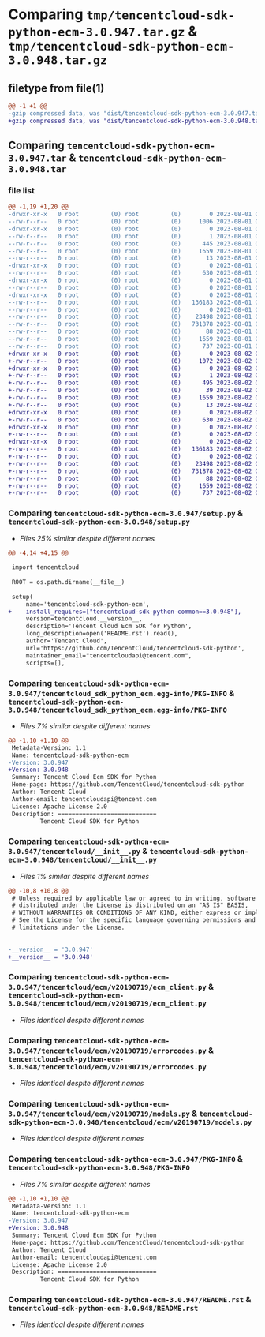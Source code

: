 # Comparing `tmp/tencentcloud-sdk-python-ecm-3.0.947.tar.gz` & `tmp/tencentcloud-sdk-python-ecm-3.0.948.tar.gz`

## filetype from file(1)

```diff
@@ -1 +1 @@
-gzip compressed data, was "dist/tencentcloud-sdk-python-ecm-3.0.947.tar", last modified: Tue Aug  1 00:36:52 2023, max compression
+gzip compressed data, was "dist/tencentcloud-sdk-python-ecm-3.0.948.tar", last modified: Wed Aug  2 00:29:20 2023, max compression
```

## Comparing `tencentcloud-sdk-python-ecm-3.0.947.tar` & `tencentcloud-sdk-python-ecm-3.0.948.tar`

### file list

```diff
@@ -1,19 +1,20 @@
-drwxr-xr-x   0 root         (0) root         (0)        0 2023-08-01 00:36:52.000000 tencentcloud-sdk-python-ecm-3.0.947/
--rw-r--r--   0 root         (0) root         (0)     1006 2023-08-01 00:36:52.000000 tencentcloud-sdk-python-ecm-3.0.947/setup.py
-drwxr-xr-x   0 root         (0) root         (0)        0 2023-08-01 00:36:52.000000 tencentcloud-sdk-python-ecm-3.0.947/tencentcloud_sdk_python_ecm.egg-info/
--rw-r--r--   0 root         (0) root         (0)        1 2023-08-01 00:36:52.000000 tencentcloud-sdk-python-ecm-3.0.947/tencentcloud_sdk_python_ecm.egg-info/dependency_links.txt
--rw-r--r--   0 root         (0) root         (0)      445 2023-08-01 00:36:52.000000 tencentcloud-sdk-python-ecm-3.0.947/tencentcloud_sdk_python_ecm.egg-info/SOURCES.txt
--rw-r--r--   0 root         (0) root         (0)     1659 2023-08-01 00:36:52.000000 tencentcloud-sdk-python-ecm-3.0.947/tencentcloud_sdk_python_ecm.egg-info/PKG-INFO
--rw-r--r--   0 root         (0) root         (0)       13 2023-08-01 00:36:52.000000 tencentcloud-sdk-python-ecm-3.0.947/tencentcloud_sdk_python_ecm.egg-info/top_level.txt
-drwxr-xr-x   0 root         (0) root         (0)        0 2023-08-01 00:36:52.000000 tencentcloud-sdk-python-ecm-3.0.947/tencentcloud/
--rw-r--r--   0 root         (0) root         (0)      630 2023-08-01 00:36:52.000000 tencentcloud-sdk-python-ecm-3.0.947/tencentcloud/__init__.py
-drwxr-xr-x   0 root         (0) root         (0)        0 2023-08-01 00:36:52.000000 tencentcloud-sdk-python-ecm-3.0.947/tencentcloud/ecm/
--rw-r--r--   0 root         (0) root         (0)        0 2023-08-01 00:36:52.000000 tencentcloud-sdk-python-ecm-3.0.947/tencentcloud/ecm/__init__.py
-drwxr-xr-x   0 root         (0) root         (0)        0 2023-08-01 00:36:52.000000 tencentcloud-sdk-python-ecm-3.0.947/tencentcloud/ecm/v20190719/
--rw-r--r--   0 root         (0) root         (0)   136183 2023-08-01 00:36:52.000000 tencentcloud-sdk-python-ecm-3.0.947/tencentcloud/ecm/v20190719/ecm_client.py
--rw-r--r--   0 root         (0) root         (0)        0 2023-08-01 00:36:52.000000 tencentcloud-sdk-python-ecm-3.0.947/tencentcloud/ecm/v20190719/__init__.py
--rw-r--r--   0 root         (0) root         (0)    23498 2023-08-01 00:36:52.000000 tencentcloud-sdk-python-ecm-3.0.947/tencentcloud/ecm/v20190719/errorcodes.py
--rw-r--r--   0 root         (0) root         (0)   731878 2023-08-01 00:36:52.000000 tencentcloud-sdk-python-ecm-3.0.947/tencentcloud/ecm/v20190719/models.py
--rw-r--r--   0 root         (0) root         (0)       88 2023-08-01 00:36:52.000000 tencentcloud-sdk-python-ecm-3.0.947/setup.cfg
--rw-r--r--   0 root         (0) root         (0)     1659 2023-08-01 00:36:52.000000 tencentcloud-sdk-python-ecm-3.0.947/PKG-INFO
--rw-r--r--   0 root         (0) root         (0)      737 2023-08-01 00:36:52.000000 tencentcloud-sdk-python-ecm-3.0.947/README.rst
+drwxr-xr-x   0 root         (0) root         (0)        0 2023-08-02 00:29:20.000000 tencentcloud-sdk-python-ecm-3.0.948/
+-rw-r--r--   0 root         (0) root         (0)     1072 2023-08-02 00:29:20.000000 tencentcloud-sdk-python-ecm-3.0.948/setup.py
+drwxr-xr-x   0 root         (0) root         (0)        0 2023-08-02 00:29:20.000000 tencentcloud-sdk-python-ecm-3.0.948/tencentcloud_sdk_python_ecm.egg-info/
+-rw-r--r--   0 root         (0) root         (0)        1 2023-08-02 00:29:20.000000 tencentcloud-sdk-python-ecm-3.0.948/tencentcloud_sdk_python_ecm.egg-info/dependency_links.txt
+-rw-r--r--   0 root         (0) root         (0)      495 2023-08-02 00:29:20.000000 tencentcloud-sdk-python-ecm-3.0.948/tencentcloud_sdk_python_ecm.egg-info/SOURCES.txt
+-rw-r--r--   0 root         (0) root         (0)       39 2023-08-02 00:29:20.000000 tencentcloud-sdk-python-ecm-3.0.948/tencentcloud_sdk_python_ecm.egg-info/requires.txt
+-rw-r--r--   0 root         (0) root         (0)     1659 2023-08-02 00:29:20.000000 tencentcloud-sdk-python-ecm-3.0.948/tencentcloud_sdk_python_ecm.egg-info/PKG-INFO
+-rw-r--r--   0 root         (0) root         (0)       13 2023-08-02 00:29:20.000000 tencentcloud-sdk-python-ecm-3.0.948/tencentcloud_sdk_python_ecm.egg-info/top_level.txt
+drwxr-xr-x   0 root         (0) root         (0)        0 2023-08-02 00:29:20.000000 tencentcloud-sdk-python-ecm-3.0.948/tencentcloud/
+-rw-r--r--   0 root         (0) root         (0)      630 2023-08-02 00:29:20.000000 tencentcloud-sdk-python-ecm-3.0.948/tencentcloud/__init__.py
+drwxr-xr-x   0 root         (0) root         (0)        0 2023-08-02 00:29:20.000000 tencentcloud-sdk-python-ecm-3.0.948/tencentcloud/ecm/
+-rw-r--r--   0 root         (0) root         (0)        0 2023-08-02 00:29:20.000000 tencentcloud-sdk-python-ecm-3.0.948/tencentcloud/ecm/__init__.py
+drwxr-xr-x   0 root         (0) root         (0)        0 2023-08-02 00:29:20.000000 tencentcloud-sdk-python-ecm-3.0.948/tencentcloud/ecm/v20190719/
+-rw-r--r--   0 root         (0) root         (0)   136183 2023-08-02 00:29:20.000000 tencentcloud-sdk-python-ecm-3.0.948/tencentcloud/ecm/v20190719/ecm_client.py
+-rw-r--r--   0 root         (0) root         (0)        0 2023-08-02 00:29:20.000000 tencentcloud-sdk-python-ecm-3.0.948/tencentcloud/ecm/v20190719/__init__.py
+-rw-r--r--   0 root         (0) root         (0)    23498 2023-08-02 00:29:20.000000 tencentcloud-sdk-python-ecm-3.0.948/tencentcloud/ecm/v20190719/errorcodes.py
+-rw-r--r--   0 root         (0) root         (0)   731878 2023-08-02 00:29:20.000000 tencentcloud-sdk-python-ecm-3.0.948/tencentcloud/ecm/v20190719/models.py
+-rw-r--r--   0 root         (0) root         (0)       88 2023-08-02 00:29:20.000000 tencentcloud-sdk-python-ecm-3.0.948/setup.cfg
+-rw-r--r--   0 root         (0) root         (0)     1659 2023-08-02 00:29:20.000000 tencentcloud-sdk-python-ecm-3.0.948/PKG-INFO
+-rw-r--r--   0 root         (0) root         (0)      737 2023-08-02 00:29:20.000000 tencentcloud-sdk-python-ecm-3.0.948/README.rst
```

### Comparing `tencentcloud-sdk-python-ecm-3.0.947/setup.py` & `tencentcloud-sdk-python-ecm-3.0.948/setup.py`

 * *Files 25% similar despite different names*

```diff
@@ -4,14 +4,15 @@
 
 import tencentcloud
 
 ROOT = os.path.dirname(__file__)
 
 setup(
     name='tencentcloud-sdk-python-ecm',
+    install_requires=["tencentcloud-sdk-python-common==3.0.948"],
     version=tencentcloud.__version__,
     description='Tencent Cloud Ecm SDK for Python',
     long_description=open('README.rst').read(),
     author='Tencent Cloud',
     url='https://github.com/TencentCloud/tencentcloud-sdk-python',
     maintainer_email="tencentcloudapi@tencent.com",
     scripts=[],
```

### Comparing `tencentcloud-sdk-python-ecm-3.0.947/tencentcloud_sdk_python_ecm.egg-info/PKG-INFO` & `tencentcloud-sdk-python-ecm-3.0.948/tencentcloud_sdk_python_ecm.egg-info/PKG-INFO`

 * *Files 7% similar despite different names*

```diff
@@ -1,10 +1,10 @@
 Metadata-Version: 1.1
 Name: tencentcloud-sdk-python-ecm
-Version: 3.0.947
+Version: 3.0.948
 Summary: Tencent Cloud Ecm SDK for Python
 Home-page: https://github.com/TencentCloud/tencentcloud-sdk-python
 Author: Tencent Cloud
 Author-email: tencentcloudapi@tencent.com
 License: Apache License 2.0
 Description: ============================
         Tencent Cloud SDK for Python
```

### Comparing `tencentcloud-sdk-python-ecm-3.0.947/tencentcloud/__init__.py` & `tencentcloud-sdk-python-ecm-3.0.948/tencentcloud/__init__.py`

 * *Files 1% similar despite different names*

```diff
@@ -10,8 +10,8 @@
 # Unless required by applicable law or agreed to in writing, software
 # distributed under the License is distributed on an "AS IS" BASIS,
 # WITHOUT WARRANTIES OR CONDITIONS OF ANY KIND, either express or implied.
 # See the License for the specific language governing permissions and
 # limitations under the License.
 
 
-__version__ = '3.0.947'
+__version__ = '3.0.948'
```

### Comparing `tencentcloud-sdk-python-ecm-3.0.947/tencentcloud/ecm/v20190719/ecm_client.py` & `tencentcloud-sdk-python-ecm-3.0.948/tencentcloud/ecm/v20190719/ecm_client.py`

 * *Files identical despite different names*

### Comparing `tencentcloud-sdk-python-ecm-3.0.947/tencentcloud/ecm/v20190719/errorcodes.py` & `tencentcloud-sdk-python-ecm-3.0.948/tencentcloud/ecm/v20190719/errorcodes.py`

 * *Files identical despite different names*

### Comparing `tencentcloud-sdk-python-ecm-3.0.947/tencentcloud/ecm/v20190719/models.py` & `tencentcloud-sdk-python-ecm-3.0.948/tencentcloud/ecm/v20190719/models.py`

 * *Files identical despite different names*

### Comparing `tencentcloud-sdk-python-ecm-3.0.947/PKG-INFO` & `tencentcloud-sdk-python-ecm-3.0.948/PKG-INFO`

 * *Files 7% similar despite different names*

```diff
@@ -1,10 +1,10 @@
 Metadata-Version: 1.1
 Name: tencentcloud-sdk-python-ecm
-Version: 3.0.947
+Version: 3.0.948
 Summary: Tencent Cloud Ecm SDK for Python
 Home-page: https://github.com/TencentCloud/tencentcloud-sdk-python
 Author: Tencent Cloud
 Author-email: tencentcloudapi@tencent.com
 License: Apache License 2.0
 Description: ============================
         Tencent Cloud SDK for Python
```

### Comparing `tencentcloud-sdk-python-ecm-3.0.947/README.rst` & `tencentcloud-sdk-python-ecm-3.0.948/README.rst`

 * *Files identical despite different names*

